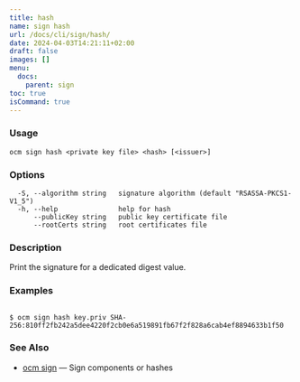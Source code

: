 ```yaml
---
title: hash
name: sign hash
url: /docs/cli/sign/hash/
date: 2024-04-03T14:21:11+02:00
draft: false
images: []
menu:
  docs:
    parent: sign
toc: true
isCommand: true
---
```

### Usage

```
ocm sign hash <private key file> <hash> [<issuer>]
```

### Options

```
  -S, --algorithm string   signature algorithm (default "RSASSA-PKCS1-V1_5")
  -h, --help               help for hash
      --publicKey string   public key certificate file
      --rootCerts string   root certificates file
```

### Description


Print the signature for a dedicated digest value.
	

### Examples

```

$ ocm sign hash key.priv SHA-256:810ff2fb242a5dee4220f2cb0e6a519891fb67f2f828a6cab4ef8894633b1f50

```

### See Also

* [ocm sign](/docs/cli/sign)	 &mdash; Sign components or hashes

